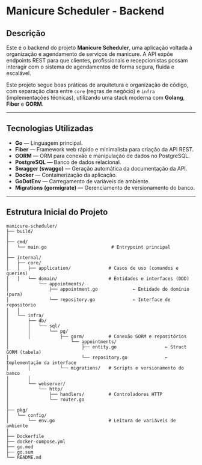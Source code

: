 # Manicure Scheduler - Backend

## Descrição

Este é o backend do projeto **Manicure Scheduler**, uma aplicação voltada à organização e agendamento de serviços de manicure. A API expõe endpoints REST para que clientes, profissionais e recepcionistas possam interagir com o sistema de agendamentos de forma segura, fluida e escalável.

Este projeto segue boas práticas de arquitetura e organização de código, com separação clara entre `core` (regras de negócio) e `infra` (implementações técnicas), utilizando uma stack moderna com **Golang**, **Fiber** e **GORM**.

---

## Tecnologias Utilizadas

- **Go** — Linguagem principal.
- **Fiber** — Framework web rápido e minimalista para criação da API REST.
- **GORM** — ORM para conexão e manipulação de dados no PostgreSQL.
- **PostgreSQL** — Banco de dados relacional.
- **Swagger (swaggo)** — Geração automática da documentação da API.
- **Docker** — Containerização da aplicação.
- **GoDotEnv** — Carregamento de variáveis de ambiente.
- **Migrations (gormigrate)** — Gerenciamento de versionamento do banco.

---

## Estrutura Inicial do Projeto

```plaintext
manicure-scheduler/
├── build/
│
├── cmd/
│   └── main.go                        # Entrypoint principal
│
├── internal/
│   ├── core/
│   │   ├── application/              # Casos de uso (comandos e queries)
│   │   └── domain/                   # Entidades e interfaces (DDD)
│           └── appointments/
│               ├── appointment.go             ← Entidade do domínio (pura)
│               └── repository.go              ← Interface de repositório
│   │
│   └── infra/
│       ├── db/
│       │   └── sql/
│       │       └── pg/
│       │           ├── gorm/         # Conexão GORM e repositórios
│                       └── appointments/
│                           ├── entity.go                  ← Struct GORM (tabela)
│                           └── repository.go              ← Implementação da interface
│       │           └── migrations/   # Scripts e versionamento do banco
│       │
│       └── webserver/
│           └── http/
│               ├── handlers/         # Controladores HTTP
│               └── router.go
│
├── pkg/
│   └── config/
│       └── env.go                    # Leitura de variáveis de ambiente
│
├── Dockerfile
├── docker-compose.yml
├── go.mod
├── go.sum
└── README.md
